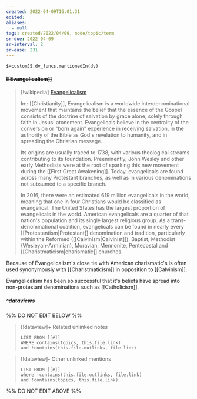 ```yaml
---
created: 2022-04-09T16:01:31 
edited: 
aliases:
  - null
tags: created/2022/04/09, node/topic/term
sr-due: 2022-04-09
sr-interval: 2
sr-ease: 231
---
```

`$=customJS.dv_funcs.mentionedIn(dv)`

#### <s class="topic-title">[[Evangelicalism]]</s>

> [!wikipedia] [Evangelicalism](https://en.wikipedia.org/wiki/Evangelicalism)
> 
> In:: [[Christianity]],
> Evangelicalism is a worldwide interdenominational movement that maintains the belief that the essence of the Gospel consists of the doctrine of salvation by grace alone, solely through faith in Jesus' atonement. 
> Evangelicals believe in the centrality of the conversion or "born again" experience in receiving salvation, in the authority of the Bible as God's revelation to humanity, and in spreading the Christian message.
> 
> Its origins are usually traced to 1738, with various theological streams contributing to its foundation.
> Preeminently, John Wesley and other early Methodists were at the root of sparking this new movement during the [[First Great Awakening]]. Today, evangelicals are found across many Protestant branches, as well as in various denominations not subsumed to a specific branch.
> 
> In 2016, there were an estimated 619 million evangelicals in the world, meaning that one in four Christians would be classified as evangelical. The United States has the largest proportion of evangelicals in the world. American evangelicals are a quarter of that nation's population and its single largest religious group. As a trans-denominational coalition, evangelicals can be found in nearly every [[Protestantism|Protestant]] denomination and tradition, particularly within the Reformed ([[Calvinism|Calvinist]]), Baptist, Methodist (Wesleyan-Arminian), Moravian, Mennonite, Pentecostal and [[Charistmaticism|charismatic]] churches.
>

Because of Evangelicalism's close tie with American charismatic's is often used synonymously with [[Charistmaticism]] in opposition to [[Calvinism]].

Evangelicalism has been so successful that it's beliefs have spread into non-protestant denominations such as [[Catholicism]].

##### ^dataviews

%% DO NOT EDIT BELOW %%
> [!dataview]+ Related unlinked notes
> ```dataview
> LIST FROM [[#]]
> WHERE contains(topics, this.file.link)
> and !contains(this.file.outlinks, file.link)
> ```
 
> [!dataview]- Other unlinked mentions
> ```dataview
> LIST FROM [[#]]
> where !contains(this.file.outlinks, file.link)
> and !contains(topics, this.file.link)
> ```

%% DO NOT EDIT ABOVE %%
